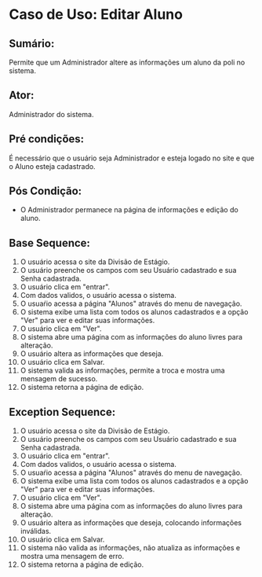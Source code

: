 # Caso de Uso: Editar Aluno

## Sumário: 
Permite que um Administrador altere as informações um aluno da poli no sistema.

## Ator:
Administrador do sistema.

## Pré condições:
É necessário que o usuário seja Administrador e esteja logado no site e que o Aluno esteja cadastrado.

## Pós Condição:
* O Administrador permanece na página de informações e edição do aluno.
## Base Sequence:
1. O usuário acessa o site da Divisão de Estágio.
2. O usuário preenche os campos com seu Usuário cadastrado e sua Senha cadastrada.
3. O usuário clica em "entrar".
4. Com dados validos, o usuário acessa o sistema.
5. O usuaŕio acessa a página "Alunos" através do menu de navegação.
6. O sistema exibe uma lista com todos os alunos cadastrados e a opção "Ver" para ver e editar suas informações.
7. O usuário clica em "Ver".
10. O sistema abre uma página com as informações do aluno livres para alteração.
11. O usuário altera as informações que deseja.
12. O usuário clica em Salvar.
13. O sistema valida as informações, permite a troca e mostra uma mensagem de sucesso.
14. O sistema retorna a página de edição.

## Exception Sequence:
1. O usuário acessa o site da Divisão de Estágio.
2. O usuário preenche os campos com seu Usuário cadastrado e sua Senha cadastrada.
3. O usuário clica em "entrar".
4. Com dados validos, o usuário acessa o sistema.
5. O usuaŕio acessa a página "Alunos" através do menu de navegação.
6. O sistema exibe uma lista com todos os alunos cadastrados e a opção "Ver" para ver e editar suas informações.
7. O usuário clica em "Ver".
10. O sistema abre uma página com as informações do aluno livres para alteração.
11. O usuário altera as informações que deseja, colocando informações inválidas.
12. O usuário clica em Salvar.
13. O sistema não valida as informações, não atualiza as informações e mostra uma mensagem de erro.
14. O sistema retorna a página de edição.